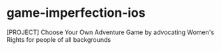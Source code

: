 # game-imperfection-ios
[PROJECT] Choose Your Own Adventure Game by advocating Women's Rights for people of all backgrounds
